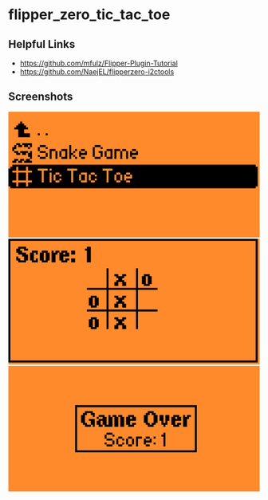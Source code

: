 # flipper_zero_tic_tac_toe

## Helpful Links
* https://github.com/mfulz/Flipper-Plugin-Tutorial
* https://github.com/NaejEL/flipperzero-i2ctools


## Screenshots
![](https://github.com/latortuga71/flipper_zero_tic_tac_toe/blob/main/1ss.png)
![](https://github.com/latortuga71/flipper_zero_tic_tac_toe/blob/main/2ss.png)
![](https://github.com/latortuga71/flipper_zero_tic_tac_toe/blob/main/ss3.png)
